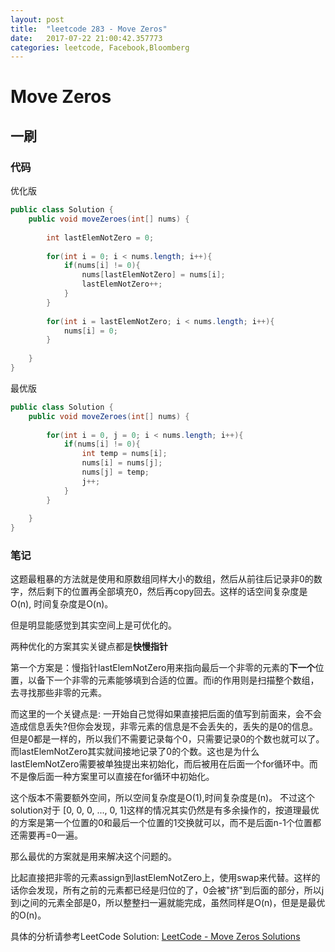 ```yaml
---
layout: post
title:  "leetcode 283 - Move Zeros"
date:   2017-07-22 21:00:42.357773
categories: leetcode, Facebook,Bloomberg
---
```


# Move Zeros

## 一刷

### 代码

优化版
```java
public class Solution {
    public void moveZeroes(int[] nums) {
        
        int lastElemNotZero = 0;
        
        for(int i = 0; i < nums.length; i++){
            if(nums[i] != 0){
                nums[lastElemNotZero] = nums[i];
                lastElemNotZero++;
            }
        }
        
        for(int i = lastElemNotZero; i < nums.length; i++){
            nums[i] = 0;
        }
        
    }
}
```

最优版
```java
public class Solution {
    public void moveZeroes(int[] nums) {
        
        for(int i = 0, j = 0; i < nums.length; i++){
            if(nums[i] != 0){
                int temp = nums[i];
                nums[i] = nums[j];
                nums[j] = temp;
                j++;
            }
        }
        
    }
}
```

### 笔记

这题最粗暴的方法就是使用和原数组同样大小的数组，然后从前往后记录非0的数字，然后剩下的位置再全部填充0，然后再copy回去。这样的话空间复杂度是O(n), 时间复杂度是O(n)。

但是明显能感觉到其实空间上是可优化的。

两种优化的方案其实关键点都是**快慢指针**

第一个方案是：慢指针lastElemNotZero用来指向最后一个非零的元素的**下一个**位置，以备下一个非零的元素能够填到合适的位置。而i的作用则是扫描整个数组，去寻找那些非零的元素。

而这里的一个关键点是: 一开始自己觉得如果直接把后面的值写到前面来，会不会造成信息丢失?但你会发现，非零元素的信息是不会丢失的，丢失的是0的信息。但是0都是一样的，所以我们不需要记录每个0，只需要记录0的个数也就可以了。而lastElemNotZero其实就间接地记录了0的个数。这也是为什么lastElemNotZero需要被单独提出来初始化，而后被用在后面一个for循环中。而不是像后面一种方案里可以直接在for循环中初始化。

这个版本不需要额外空间，所以空间复杂度是O(1),时间复杂度是(n)。
不过这个solution对于 [0, 0, 0, ..., 0, 1]这样的情况其实仍然是有多余操作的，按道理最优的方案是第一个位置的0和最后一个位置的1交换就可以，而不是后面n-1个位置都还需要再=0一遍。


那么最优的方案就是用来解决这个问题的。

比起直接把非零的元素assign到lastElemNotZero上，使用swap来代替。这样的话你会发现，所有之前的元素都已经是归位的了，0会被"挤"到后面的部分，所以j到i之间的元素全部是0，所以整整扫一遍就能完成，虽然同样是O(n)，但是是最优的O(n)。


具体的分析请参考LeetCode Solution:
[LeetCode - Move Zeros Solutions](https://leetcode.com/problems/move-zeroes/#/solution)